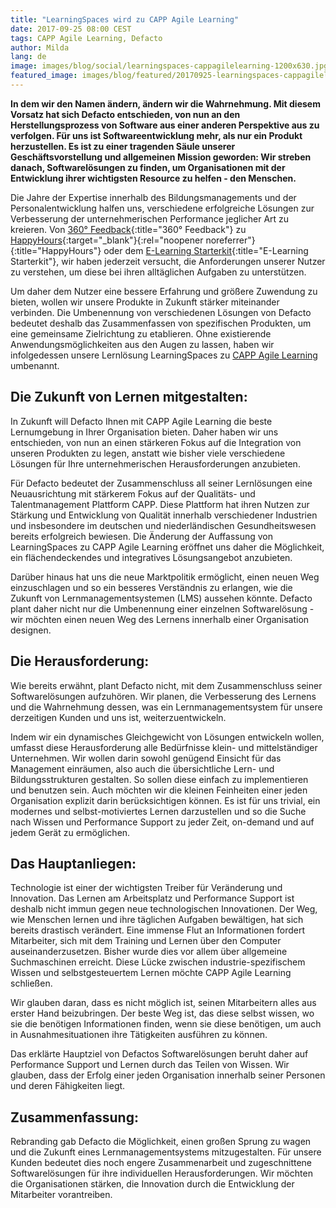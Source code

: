 ```yaml
---
title: "LearningSpaces wird zu CAPP Agile Learning"
date: 2017-09-25 08:00 CEST
tags: CAPP Agile Learning, Defacto
author: Milda
lang: de
image: images/blog/social/learningspaces-cappagilelearning-1200x630.jpg
featured_image: images/blog/featured/20170925-learningspaces-cappagilelearning.jpg
---
```

**In dem wir den Namen ändern, ändern wir die Wahrnehmung. Mit diesem Vorsatz hat sich Defacto entschieden, von nun an den Herstellungsprozess von Software aus einer anderen Perspektive aus zu verfolgen. Für uns ist Softwareentwicklung mehr, als nur ein Produkt herzustellen. Es ist zu einer tragenden Säule unserer Geschäftsvorstellung und allgemeinen Mission geworden: Wir streben danach, Softwarelösungen zu finden, um Organisationen mit der Entwicklung ihrer wichtigsten Resource zu helfen - den Menschen.**

Die Jahre der Expertise innerhalb des Bildungsmanagements und der Personalentwicklung halfen uns, verschiedene erfolgreiche Lösungen zur Verbesserung der unternehmerischen Performance jeglicher Art zu kreieren. Von [360° Feedback](/360-feedback/){:title="360° Feedback"} zu [HappyHours](https://github.com/DefactoSoftware/hours){:target="_blank"}{:rel="noopener noreferrer"}{:title="HappyHours"} oder dem [E-Learning Starterkit](/e-learning-starterkit/){:title="E-Learning Starterkit"}, wir haben jederzeit versucht, die Anforderungen unserer Nutzer zu verstehen, um diese bei ihren alltäglichen Aufgaben zu unterstützen.

Um daher dem Nutzer eine bessere Erfahrung und größere Zuwendung zu bieten, wollen wir unsere Produkte in Zukunft stärker miteinander verbinden. Die Umbenennung von verschiedenen Lösungen von Defacto bedeutet deshalb das Zusammenfassen von spezifischen Produkten, um eine gemeinsame Zielrichtung zu etablieren. Ohne existierende Anwendungsmöglichkeiten aus den Augen zu lassen, haben wir infolgedessen unsere Lernlösung LearningSpaces zu [CAPP Agile Learning](/capp-agile-learning/) umbenannt.

## Die Zukunft von Lernen mitgestalten:

In Zukunft will Defacto Ihnen mit CAPP Agile Learning die beste Lernumgebung in Ihrer Organisation bieten. Daher haben wir uns entschieden, von nun an einen stärkeren Fokus auf die Integration von unseren Produkten zu legen, anstatt wie bisher viele verschiedene Lösungen für Ihre unternehmerischen Herausforderungen anzubieten.

Für Defacto bedeutet der Zusammenschluss all seiner Lernlösungen eine Neuausrichtung mit stärkerem Fokus auf der Qualitäts- und Talentmanagement Plattform CAPP. Diese Plattform hat ihren Nutzen zur Stärkung und Entwicklung von Qualität innerhalb verschiedener Industrien und insbesondere im deutschen und niederländischen Gesundheitswesen bereits erfolgreich bewiesen. Die Änderung der Auffassung von LearningSpaces zu CAPP Agile Learning eröffnet uns daher die Möglichkeit, ein flächendeckendes und integratives Lösungsangebot anzubieten.

Darüber hinaus hat uns die neue Marktpolitik ermöglicht, einen neuen Weg einzuschlagen und so ein besseres Verständnis zu erlangen, wie die Zukunft von Lernmanagementsystemen (LMS) aussehen könnte. Defacto plant daher nicht nur die Umbenennung einer einzelnen Softwarelösung - wir möchten einen neuen Weg des Lernens innerhalb einer Organisation designen.

## Die Herausforderung:

Wie bereits erwähnt, plant Defacto nicht, mit dem Zusammenschluss seiner Softwarelösungen aufzuhören. Wir planen, die Verbesserung des Lernens und die Wahrnehmung dessen, was ein Lernmanagementsystem für unsere derzeitigen Kunden und uns ist, weiterzuentwickeln.

Indem wir ein dynamisches Gleichgewicht von Lösungen entwickeln wollen, umfasst diese Herausforderung alle Bedürfnisse klein- und mittelständiger Unternehmen. Wir wollen darin sowohl genügend Einsicht für das Management einräumen, also auch die übersichtliche Lern- und Bildungsstrukturen gestalten. So sollen diese einfach zu implementieren und benutzen sein. Auch möchten wir die kleinen Feinheiten einer jeden Organisation explizit darin berücksichtigen können. Es ist für uns trivial, ein modernes und selbst-motiviertes Lernen darzustellen und so die Suche nach Wissen und Performance Support zu jeder Zeit, on-demand und auf jedem Gerät zu ermöglichen.

## Das Hauptanliegen:

Technologie ist einer der wichtigsten Treiber für Veränderung und Innovation. Das Lernen am Arbeitsplatz und Performance Support ist deshalb nicht immun gegen neue technologischen Innovationen. Der Weg, wie Menschen lernen und ihre täglichen Aufgaben bewältigen, hat sich bereits drastisch verändert. Eine immense Flut an Informationen fordert Mitarbeiter, sich mit dem Training und Lernen über den Computer auseinanderzusetzen. Bisher wurde dies vor allem über allgemeine Suchmaschinen erreicht. Diese Lücke zwischen industrie-spezifischem Wissen und selbstgesteuertem Lernen möchte CAPP Agile Learning schließen.

Wir glauben daran, dass es nicht möglich ist, seinen Mitarbeitern alles aus erster Hand beizubringen. Der beste Weg ist, das diese selbst wissen, wo sie die benötigen Informationen finden, wenn sie diese benötigen, um auch in Ausnahmesituationen ihre Tätigkeiten ausführen zu können.

Das erklärte Hauptziel von Defactos Softwarelösungen beruht daher auf Performance Support und Lernen durch das Teilen von Wissen. Wir glauben, dass der Erfolg einer jeden Organisation innerhalb seiner Personen und deren Fähigkeiten liegt.

## Zusammenfassung:

Rebranding gab Defacto die Möglichkeit, einen großen Sprung zu wagen und die Zukunft eines Lernmanagementsystems mitzugestalten. Für unsere Kunden bedeutet dies noch engere Zusammenarbeit und zugeschnittene Softwarelösungen für ihre individuellen Herausforderungen. Wir möchten die Organisationen stärken, die Innovation durch die Entwicklung der Mitarbeiter vorantreiben.
